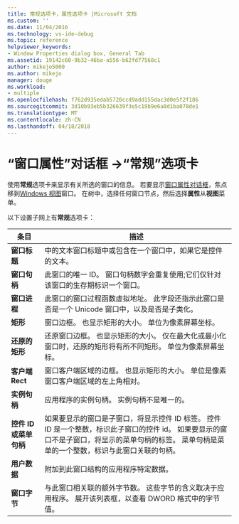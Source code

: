 ```yaml
---
title: 常规选项卡，属性选项卡 |Microsoft 文档
ms.custom: ''
ms.date: 11/04/2016
ms.technology: vs-ide-debug
ms.topic: reference
helpviewer_keywords:
- Window Properties dialog box, General Tab
ms.assetid: 19142c60-9b32-46ba-a556-b62fd77568c1
author: mikejo5000
ms.author: mikejo
manager: douge
ms.workload:
- multiple
ms.openlocfilehash: f762d935edab5720ccd9add155dac3d0e5f2f186
ms.sourcegitcommit: 3d10b93eb5b326639f3e5c19b9e6a8d1ba078de1
ms.translationtype: MT
ms.contentlocale: zh-CN
ms.lasthandoff: 04/18/2018
---
```

# <a name="general-tab-window-properties-dialog-box"></a>“窗口属性”对话框 ->“常规”选项卡
使用**常规**选项卡来显示有关所选的窗口的信息。 若要显示[窗口属性对话框](../debugger/window-properties-dialog-box.md)，焦点移到[Windows 视图](../debugger/windows-view.md)窗口。 在树中，选择任何窗口节点，然后选择**属性**从**视图**菜单。  
  
 以下设置子网上有**常规**选项卡：  
  
|条目|描述|  
|-----------|-----------------|  
|**窗口标题**|中的文本窗口标题中或包含在一个窗口中，如果它是控件的文本。|  
|**窗口句柄**|此窗口的唯一 ID。 窗口句柄数字会重复使用;它们仅针对该窗口的生存期标识一个窗口。|  
|**窗口进程**|此窗口的窗口过程函数虚拟地址。 此字段还指示此窗口是否是一个 Unicode 窗口中，以及是否是子类化。|  
|**矩形**|窗口边框。 也显示矩形的大小。 单位为像素屏幕坐标。|  
|**还原的矩形**|还原窗口边框。 也显示矩形的大小。 仅在最大化或最小化窗口时，还原的矩形将有所不同矩形。 单位为像素屏幕坐标。|  
|**客户端 Rect**|窗口客户端区域的边框。 也显示矩形的大小。 单位是像素窗口客户端区域的左上角相对。|  
|**实例句柄**|应用程序的实例句柄。 实例句柄不是唯一的。|  
|**控件 ID 或菜单句柄**|如果要显示的窗口是子窗口，将显示控件 ID 标签。 控件 ID 是一个整数，标识此子窗口的控件 id。 如果要显示的窗口不是子窗口，将显示的菜单句柄的标签。 菜单句柄是菜单的一个整数，标识与此窗口关联的句柄。|  
|**用户数据**|附加到此窗口结构的应用程序特定数据。|  
|**窗口字节**|与此窗口相关联的额外字节数。 这些字节的含义取决于应用程序。 展开该列表框，以查看 DWORD 格式中的字节值。|
